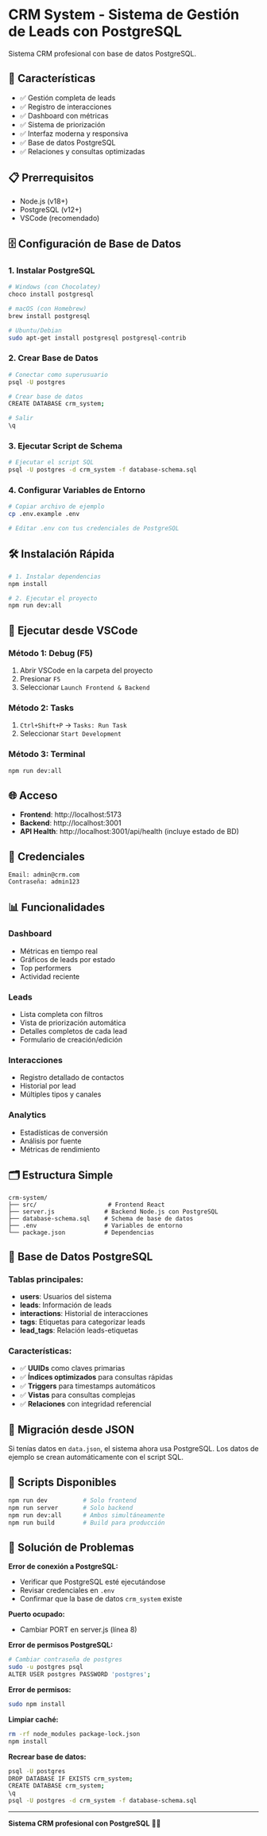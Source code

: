 # CRM System - Sistema de Gestión de Leads con PostgreSQL

Sistema CRM profesional con base de datos PostgreSQL.

## 🚀 Características

- ✅ Gestión completa de leads
- ✅ Registro de interacciones
- ✅ Dashboard con métricas
- ✅ Sistema de priorización
- ✅ Interfaz moderna y responsiva
- ✅ Base de datos PostgreSQL
- ✅ Relaciones y consultas optimizadas

## 📋 Prerrequisitos

- Node.js (v18+)
- PostgreSQL (v12+)
- VSCode (recomendado)

## 🗄️ Configuración de Base de Datos

### 1. Instalar PostgreSQL
```bash
# Windows (con Chocolatey)
choco install postgresql

# macOS (con Homebrew)
brew install postgresql

# Ubuntu/Debian
sudo apt-get install postgresql postgresql-contrib
```

### 2. Crear Base de Datos
```bash
# Conectar como superusuario
psql -U postgres

# Crear base de datos
CREATE DATABASE crm_system;

# Salir
\q
```

### 3. Ejecutar Script de Schema
```bash
# Ejecutar el script SQL
psql -U postgres -d crm_system -f database-schema.sql
```

### 4. Configurar Variables de Entorno
```bash
# Copiar archivo de ejemplo
cp .env.example .env

# Editar .env con tus credenciales de PostgreSQL
```

## 🛠️ Instalación Rápida

```bash
# 1. Instalar dependencias
npm install

# 2. Ejecutar el proyecto
npm run dev:all
```

## 🎯 Ejecutar desde VSCode

### Método 1: Debug (F5)
1. Abrir VSCode en la carpeta del proyecto
2. Presionar `F5`
3. Seleccionar `Launch Frontend & Backend`

### Método 2: Tasks
1. `Ctrl+Shift+P` → `Tasks: Run Task`
2. Seleccionar `Start Development`

### Método 3: Terminal
```bash
npm run dev:all
```

## 🌐 Acceso

- **Frontend**: http://localhost:5173
- **Backend**: http://localhost:3001
- **API Health**: http://localhost:3001/api/health (incluye estado de BD)

## 🔑 Credenciales

```
Email: admin@crm.com
Contraseña: admin123
```

## 📊 Funcionalidades

### Dashboard
- Métricas en tiempo real
- Gráficos de leads por estado
- Top performers
- Actividad reciente

### Leads
- Lista completa con filtros
- Vista de priorización automática
- Detalles completos de cada lead
- Formulario de creación/edición

### Interacciones
- Registro detallado de contactos
- Historial por lead
- Múltiples tipos y canales

### Analytics
- Estadísticas de conversión
- Análisis por fuente
- Métricas de rendimiento

## 🗂️ Estructura Simple

```
crm-system/
├── src/                    # Frontend React
├── server.js              # Backend Node.js con PostgreSQL
├── database-schema.sql    # Schema de base de datos
├── .env                   # Variables de entorno
└── package.json           # Dependencias
```

## 🐘 Base de Datos PostgreSQL

### Tablas principales:
- **users**: Usuarios del sistema
- **leads**: Información de leads
- **interactions**: Historial de interacciones
- **tags**: Etiquetas para categorizar leads
- **lead_tags**: Relación leads-etiquetas

### Características:
- ✅ **UUIDs** como claves primarias
- ✅ **Índices optimizados** para consultas rápidas
- ✅ **Triggers** para timestamps automáticos
- ✅ **Vistas** para consultas complejas
- ✅ **Relaciones** con integridad referencial

## 💾 Migración desde JSON

Si tenías datos en `data.json`, el sistema ahora usa PostgreSQL. Los datos de ejemplo se crean automáticamente con el script SQL.

## 🔧 Scripts Disponibles

```bash
npm run dev          # Solo frontend
npm run server       # Solo backend
npm run dev:all      # Ambos simultáneamente
npm run build        # Build para producción
```

## 🐛 Solución de Problemas

**Error de conexión a PostgreSQL:**
- Verificar que PostgreSQL esté ejecutándose
- Revisar credenciales en `.env`
- Confirmar que la base de datos `crm_system` existe

**Puerto ocupado:**
- Cambiar PORT en server.js (línea 8)

**Error de permisos PostgreSQL:**
```bash
# Cambiar contraseña de postgres
sudo -u postgres psql
ALTER USER postgres PASSWORD 'postgres';
```

**Error de permisos:**
```bash
sudo npm install
```

**Limpiar caché:**
```bash
rm -rf node_modules package-lock.json
npm install
```

**Recrear base de datos:**
```bash
psql -U postgres
DROP DATABASE IF EXISTS crm_system;
CREATE DATABASE crm_system;
\q
psql -U postgres -d crm_system -f database-schema.sql
```

---

**Sistema CRM profesional con PostgreSQL** 🐘🎉